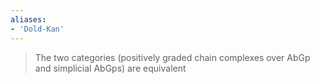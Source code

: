 ```yaml
---
aliases:
- 'Dold-Kan'
---
```















> The two categories (positively graded chain complexes over AbGp and simplicial AbGps) are equivalent
